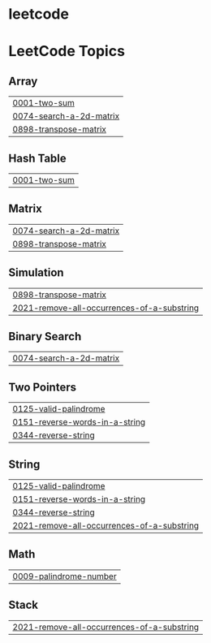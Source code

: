 # leetcode
<!---LeetCode Topics Start-->
# LeetCode Topics
## Array
|  |
| ------- |
| [0001-two-sum](https://github.com/TTanishq1/leetcode/tree/master/0001-two-sum) |
| [0074-search-a-2d-matrix](https://github.com/TTanishq1/leetcode/tree/master/0074-search-a-2d-matrix) |
| [0898-transpose-matrix](https://github.com/TTanishq1/leetcode/tree/master/0898-transpose-matrix) |
## Hash Table
|  |
| ------- |
| [0001-two-sum](https://github.com/TTanishq1/leetcode/tree/master/0001-two-sum) |
## Matrix
|  |
| ------- |
| [0074-search-a-2d-matrix](https://github.com/TTanishq1/leetcode/tree/master/0074-search-a-2d-matrix) |
| [0898-transpose-matrix](https://github.com/TTanishq1/leetcode/tree/master/0898-transpose-matrix) |
## Simulation
|  |
| ------- |
| [0898-transpose-matrix](https://github.com/TTanishq1/leetcode/tree/master/0898-transpose-matrix) |
| [2021-remove-all-occurrences-of-a-substring](https://github.com/TTanishq1/leetcode/tree/master/2021-remove-all-occurrences-of-a-substring) |
## Binary Search
|  |
| ------- |
| [0074-search-a-2d-matrix](https://github.com/TTanishq1/leetcode/tree/master/0074-search-a-2d-matrix) |
## Two Pointers
|  |
| ------- |
| [0125-valid-palindrome](https://github.com/TTanishq1/leetcode/tree/master/0125-valid-palindrome) |
| [0151-reverse-words-in-a-string](https://github.com/TTanishq1/leetcode/tree/master/0151-reverse-words-in-a-string) |
| [0344-reverse-string](https://github.com/TTanishq1/leetcode/tree/master/0344-reverse-string) |
## String
|  |
| ------- |
| [0125-valid-palindrome](https://github.com/TTanishq1/leetcode/tree/master/0125-valid-palindrome) |
| [0151-reverse-words-in-a-string](https://github.com/TTanishq1/leetcode/tree/master/0151-reverse-words-in-a-string) |
| [0344-reverse-string](https://github.com/TTanishq1/leetcode/tree/master/0344-reverse-string) |
| [2021-remove-all-occurrences-of-a-substring](https://github.com/TTanishq1/leetcode/tree/master/2021-remove-all-occurrences-of-a-substring) |
## Math
|  |
| ------- |
| [0009-palindrome-number](https://github.com/TTanishq1/leetcode/tree/master/0009-palindrome-number) |
## Stack
|  |
| ------- |
| [2021-remove-all-occurrences-of-a-substring](https://github.com/TTanishq1/leetcode/tree/master/2021-remove-all-occurrences-of-a-substring) |
<!---LeetCode Topics End-->